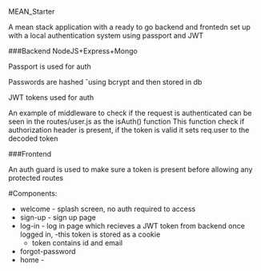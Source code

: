 MEAN_Starter

A mean stack application with a ready to go backend and frontedn set up with a local authentication system using passport and JWT

###Backend
NodeJS+Express+Mongo

Passport is used for auth

Passwords are hashed ˆusing bcrypt and then stored in db

JWT tokens used for auth

An example of middleware to check if the request is authenticated can be seen in the routes/user.js as the isAuth() function
This function check if authorization header is present, if the token is valid it sets req.user to the decoded token

###Frontend

An auth guard is used to make sure a token is present before allowing any protected routes

#Components:
 - welcome - splash screen, no auth required to access
 - sign-up - sign up page
 - log-in - log in page which recieves a JWT token from backend once logged in, 
     -this token is stored as a cookie
     - token contains id and email
 - forgot-password
 - home - 